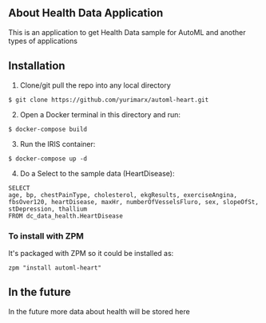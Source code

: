 ## About Health Data Application
This is an application to get Health Data sample for AutoML and another types of applications

## Installation
1. Clone/git pull the repo into any local directory

```
$ git clone https://github.com/yurimarx/automl-heart.git
```

2. Open a Docker terminal in this directory and run:

```
$ docker-compose build
```

3. Run the IRIS container:

```
$ docker-compose up -d
```

4. Do a Select to the sample data (HeartDisease):
```
SELECT 
age, bp, chestPainType, cholesterol, ekgResults, exerciseAngina, fbsOver120, heartDisease, maxHr, numberOfVesselsFluro, sex, slopeOfSt, stDepression, thallium
FROM dc_data_health.HeartDisease
```

### To install with ZPM
It's packaged with ZPM so it could be installed as:
```
zpm "install automl-heart"
```

## In the future
In the future more data about health will be stored here

